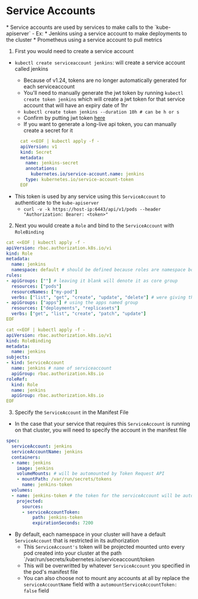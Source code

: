 <h1>Service Accounts</h1>
* Service accounts are used by services to make calls to the `kube-apiserver`
  - Ex:
    * Jenkins using a service account to make deployments to the cluster
    * Prometheus using a service account to pull metrics

1. First you would need to create a service account
  - `kubectl create serviceaccount jenkins`: will create a service account called jenkins
    * Because of v1.24, tokens are no longer automatically generated for each serviceaccount
    * You'll need to manually generate the jwt token by running `kubectl create token jenkins` which will create a jwt token for that service account that will have an expiry date of 1hr
    - `kubectl create token jenkins --duration 10h # can be h or s`
    - Confirm by putting jwt token [here](https://jwt.io/)
    * If you want to generate a long-live api token, you can manually create a secret for it
     
    ```yml
      cat <<EOF | kubectl apply -f -
      apiVersion: v1
      kind: Secret
      metadata:
        name: jenkins-secret
        annotations:
          kubernetes.io/service-account.name: jenkins
        type: kubernetes.io/service-account-token
      EOF
    ```
  * This token is used by any service using this `ServiceAccount` to authenticate to the `kube-apiserver`
    - `curl -v -k https://host-ip:6443/api/v1/pods --header "Authorization: Bearer: <token>"`

2. Next you would create a `Role` and bind to the `ServiceAccount` with `RoleBinding`

```yml
cat <<EOF | kubectl apply -f -
apiVersion: rbac.authorization.k8s.io/vi
kind: Role
metadata:
  name: jenkins
  namespace: default # should be defined because roles are namespace bound
rules: 
- apiGroups: [""] # leaving it blank will denote it as core group
  resources: ["pods"]
  resourceNames: ["my-pod"]
  verbs: ["list", "get", "create", "update", "delete"] # were giving the role these action to the pod resource named "my-pod"
- apiGroups: ["apps"] # using the apps named group
  resources: ["deployments", "replicasets"]
  verbs: ["get", "list", "create", "patch", "update"]
EOF

cat <<EOF | kubectl apply -f -
apiVersion: rbac.authorization.k8s.io/v1
kind: RoleBinding
metadata:
  name: jenkins
subjects:
- kind: ServiceAccount
  name: jenkins # name of serviceaccount
  apiGroup: rbac.authorization.k8s.io
roleRef:
  kind: Role
  name: jenkins
  apiGroup: rbac.authorization.k8s.io
EOF
```

3. Specify the `ServiceAccount` in the Manifest File
  * In the case that your service that requires this `ServiceAccount` is running on that cluster, you will need to specify the account in the manifest file

```yml
spec: 
  serviceAccount: jenkins
  serviceAccountName: jenkins
  containers:
  - name: jenkins
    image: jenkins
    volumeMounts: # will be automounted by Token Request API
    - mountPath: /var/run/secrets/tokens
      name: jenkins-token
  volumes:
  - name: jenkins-token # the token for the serviceAccount will be automounted and rotated at expiration by Token Request API
    projected:
      sources:
      - serviceAccountToken:
          path: jenkins-token
          expirationSeconds: 7200
```

  * By default, each namespace in your cluster will have a default `ServiceAccount` that is restricted in its authorization
    - This `ServiceAccount's` token will be projected mounted unto every pod created into your cluster at the path `/var/run/secrets/kubernetes.io/serviceaccount/token
    - This will be overwritted by whatever `ServiceAccount` you specified in the pod's manifest file
    - You can also choose not to mount any accounts at all by replace the `serviceAccountName` field with a `automountServiceAccountToken: false` field
